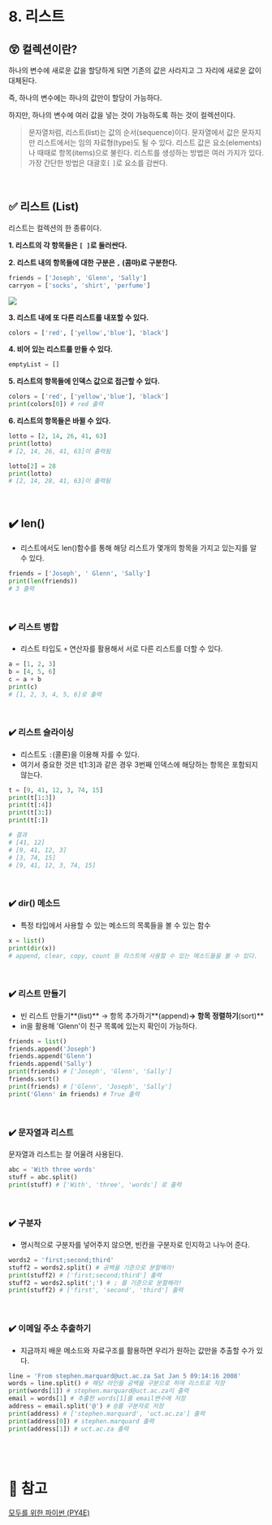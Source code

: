 # 8. 리스트

## 😲 컬렉션이란?

하나의 변수에 새로운 값을 할당하게 되면 기존의 값은 사라지고 그 자리에 새로운 값이 대체된다.

즉, 하나의 변수에는 하나의 값만이 할당이 가능하다. 

하지만, 하나의 변수에 여러 값을 넣는 것이 가능하도록 하는 것이 컬렉션이다.

> 문자열처럼, 리스트(list)는 값의 순서(sequence)이다. 
> 문자열에서 값은 문자지만 리스트에서는 임의 자료형(type)도 될 수 있다. 리스트 값은 요소(elements)나 때때로 항목(items)으로 불린다. 리스트를 생성하는 방법은 여러 가지가 있다. 
> 가장 간단한 방법은 대괄호`[` `]`로 요소를 감싼다.

<br>

## ✅ **리스트 (List)**

리스트는 컬렉션의 한 종류이다.

**1. 리스트의 각 항목들은 `[ ]`로 둘러싼다.**

**2. 리스트 내의 항목들에 대한 구분은 `,` (콤마)로 구분한다.**

```python
friends = ['Joseph', 'Glenn', 'Sally'] 
carryon = ['socks', 'shirt', 'perfume']
```

![](https://images.velog.io/images/kimtae9217/post/cc23c969-ae17-4e28-bb63-51061c77f894/Untitled.png)

**3. 리스트 내에 또 다른 리스트를 내포할 수 있다.**

```python
colors = ['red', ['yellow','blue'], 'black']
```

**4. 비어 있는 리스트를 만들 수 있다.**

```python
emptyList = []
```

**5. 리스트의 항목들에 인덱스 값으로 접근할 수 있다.**

```python
colors = ['red', ['yellow','blue'], 'black']
print(colors[0]) # red 출력

```

**6. 리스트의 항목들은 바뀔 수 있다.**

```python
lotto = [2, 14, 26, 41, 63]
print(lotto)
# [2, 14, 26, 41, 63]이 출력됨

lotto[2] = 28
print(lotto)
# [2, 14, 28, 41, 63]이 출력됨
```

<br>

## ✔️ **len()**

- 리스트에서도 len()함수를 통해 해당 리스트가 몇개의 항목을 가지고 있는지를  알 수 있다.

```python
friends = ['Joseph', ' Glenn', 'Sally']
print(len(friends))
# 3 출력
```

<br>

### ✔️  **리스트 병합**

- 리스트 타입도 `+` 연산자를 활용해서 서로 다른 리스트를 더할 수 있다.

```python
a = [1, 2, 3]
b = [4, 5, 6]
c = a + b
print(c)
# [1, 2, 3, 4, 5, 6]로 출력
```

<br>

### ✔️ **리스트 슬라이싱**

- 리스트도 `:`(콜론)을 이용해 자를 수 있다.
- 여기서 중요한 것은  t[1:3]과 같은 경우 3번째 인덱스에 해당하는 항목은 포함되지 않는다.

```python
t = [9, 41, 12, 3, 74, 15]
print(t[1:3])
print(t[:4])
print(t[3:])
print(t[:])

# 결과
# [41, 12]
# [9, 41, 12, 3]
# [3, 74, 15]
# [9, 41, 12, 3, 74, 15] 
```

<br>

### ✔️ **dir() 메소드**

- 특정 타입에서 사용할 수 있는 메소드의 목록들을 볼 수 있는 함수

```python
x = list()
print(dir(x))
# append, clear, copy, count 등 리스트에 사용할 수 있는 메소드들을 볼 수 있다.
```

<br>

### ✔️  **리스트 만들기**

- 빈 리스트 만들기**(list)** → 항목 추가하기**(append)**→ 항목 정렬하기**(sort)**
- in을 활용해 'Glenn'이 친구 목록에 있는지 확인이 가능하다.

```python
friends = list()
friends.append('Joseph')
friends.append('Glenn')
friends.append('Sally')
print(friends) # ['Joseph', 'Glenn', 'Sally']
friends.sort()
print(friends) # ['Glenn', 'Joseph', 'Sally']
print('Glenn' in friends) # True 출력
```

<br>

### ✔️ **문자열과 리스트**

문자열과 리스트는 잘 어울려 사용된다.

```python
abc = 'With three words'
stuff = abc.split()
print(stuff) # ['With', 'three', 'words'] 로 출력
```

<br>

### ✔️ **구분자**

- 명시적으로 구분자를 넣어주지 않으면, 빈칸을 구분자로 인지하고 나누어 준다.

```python
words2 = 'first;second;third'
stuff2 = words2.split() # 공백을 기준으로 분할해라!
print(stuff2) # ['first;second;third'] 출력
stuff2 = words2.split(';') # ; 를 기준으로 분할해라!
print(stuff2) # ['first', 'second', 'third'] 출력
```

<br>

### ✔️ **이메일 주소 추출하기**

- 지금까지 배운 메소드와 자료구조를 활용하면 우리가 원하는 값만을 추출할 수가 있다.

```python
line = 'From stephen.marquard@uct.ac.za Sat Jan 5 09:14:16 2008'
words = line.split() # 해당 라인을 공백을 구분으로 하여 리스트로 저장
print(words[1]) # stephen.marquard@uct.ac.za이 출력
email = words[1] # 추출한 words[1]를 email변수에 저장
address = email.split('@') # @를 구분자로 저장
print(address) # ['stephen.marquard', 'uct.ac.za'] 출력
print(address[0]) # stephen.marquard 출력
print(address[1]) # uct.ac.za 출력
```

<br>

<br>

# 📗 참고

[모두를 위한 파이썬 (PY4E)](http://www.boostcourse.org/cs122)